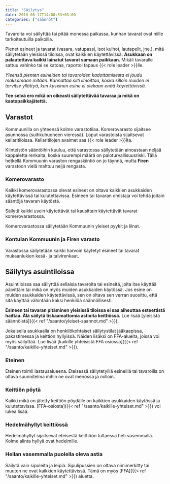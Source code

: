```yaml
---
title: "Säilytys"
date: 2018-08-17T14:00:53+03:00
categories: ["säännöt"]
---
```

Tavaroita voi säilyttää tai pitää monessa paikassa, kunhan tavarat ovat niille tarkoiteutuilla paikoilla.

Pienet esineet ja tavarat (vasara, vatupassi, isot kulhot, lautapelit, jne.), mitä säilytetään yleisissä tiloissa, ovat kaikkien käytettävissä. **Asukkaan on palautettava kaikki lainatut tavarat samaan paikkaan.** Mikäli tavaralle sattuu vahinko tai se katoaa, raportoi tapaus {{< role leader >}}lle.

*Yleensä pienten esineiden tai tavaroiden kadottamisesta ei joudu maksamaan mitään. Kannattaa silti ilmoittaa, koska silloin muiden ei tarvitse yllättyä, kun kyseinen esine ei olekaan enää käytettävissä.*

**Tee selvä ero mikä on oikeasti säilytettävää tavaraa ja mikä on kaatopaikkajätettä.**

## Varastot
Kommuunilla on yhteensä kolme varastotilaa. Komerovarasto sijaitsee asunnossa (suihkuhuoneen vieressä). Loput varastoista sijaitsevat kellaritiloissa. Kellaritilojen avaimet saa {{< role leader >}}lta.

Kiinteistön sääntöihin kuuluu, että varastossa säilytetään ainoastaan neljää kappaletta renkaita, koska suurempi määrä on paloturvallisuusriski. Tällä hetkellä Kommuunin varaston rengaskiintiö on jo täynnä, mutta **Firen** varastoon vielä mahtuu neljä rengasta.

### Komerovarasto
Kaikki komerovarastossa olevat esineet on oltava kaikkien asukkaiden käytettävissä tai kulutettavissa. Esineen tai tavaran omistaja voi tehdä joitain sääntöjä tavaran käytöstä.

Säilytä kaikki usein käytettävät tai kausittain käytettävät tavarat komerovarastossa.

Komerovarastossa säilytetään Kommuunin yleiset pyykit ja liinat.

### Kontulan Kommuunin ja Firen varasto
Varastossa säilytetään kaikki harvoin käytetyt esineet tai tavarat mukaanlukien kesä- ja talvirenkaat. 

## Säilytys asuintiloissa
Asuintiloissa saa säilyttää sellaisia tavaroita tai esineitä, joita itse käyttää päivittäin tai mikä on myös muiden asukkaiden käytössä. Jos esine on muiden asukkaiden käytettävissä, sen on oltava sen verran suosittu, että sitä käyttää vähintään kaksi henkilöä säännöllisesti.

**Esineen tai tavaran pitäminen yleisissä tiloissa ei saa aiheuttaa esteettistä haittaa. Älä säilytä tiskaamattomia astioita keittiössä.** Lue lisää [yleisistä säännöistä]({{< ref "/saanto/yleiset-saannot.md" >}}).

Jokaisella asukkaalla on henkilökohtaiset säilytystilat jääkaapissa, pakastimessa ja keittiön hyllyissä. Näiden lisäksi on FFA-alueita, joissa voi myös säilyttää. Lue lisää [kaikille yhteisistä FFA osiossa]({{< ref "/saanto/kaikille-yhteiset.md" >}}).

### Eteinen
Eteinen toimii lastausalueena. Eteisessä säilytetyillä esineillä tai tavaroilla on oltava suunnitelma mihin ne ovat menossa ja milloin.

### Keittiön pöytä
Kaikki mikä on jätetty keittiön pöydälle on kaikkien asukkaiden käytössä ja kulutettavissa. [FFA-osiosta]({{< ref "/saanto/kaikille-yhteiset.md" >}}) voi lukea lisää.

### Hedelmähyllyt keittiössä
Hedelmähyllyt sijaitsevat eteisestä keittiöön tultaessa heti vasemmalla. Kolme alinta hyllyä ovat hedelmille.

### Hellan vasemmalla puolella oleva astia
Säilytä vain sipuleita ja leipiä. Sipulipussien on oltava nimimerkitty tai muuten ne ovat kaikkien käytettävissä. Tämä on myös [FFA]({{< ref "/saanto/kaikille-yhteiset.md" >}}) aluetta.
